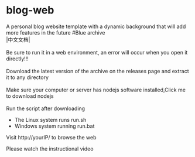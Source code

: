 # blog-web
A personal blog website template with a dynamic background that will add more features in the future #Blue archive
<br><a href="https://github.com/MEIQIUawa/blog-web/blob/main/README_zh.md" style="text-decoration: none;">|中文文档|</a></br>
<br>Be sure to run it in a web environment, an error will occur when you open it directly!!!</br>
<br>Download the latest version of the archive on the <a href="https://github.com/MEIQIUawa/blog-web/releases" style="text-decoration: none;">releases</a> page and extract it to any directory</br>
<br>Make sure your computer or server has nodejs software installed,<a href="https://nodejs.org/en/download/package-manager" style="text-decoration: none;">Click me</a> to download nodejs</br>
<br>Run the script after downloading<br>
* The Linux system runs run.sh
* Windows system running run.bat

Visit http://yourIP/ to browse the web

Please watch the instructional video
